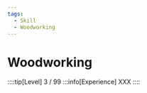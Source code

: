 ```yaml
---
tags:
  - Skill
  - Woodworking
---
```


# Woodworking

::::tip[Level]
3 / 99
:::info[Experience]
XXX
::::
